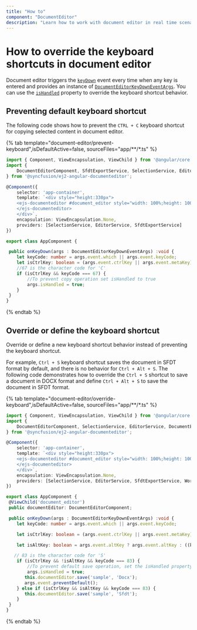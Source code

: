 ```yaml
---
title: "How to"
component: "DocumentEditor"
description: "Learn how to work with document editor in real time scenarios like create simple word processor, override keyboard shortcut behaviors, and more."
---
```


# How to override the keyboard shortcuts in document editor

Document editor triggers the [`keyDown`](../../api/document-editor/#keydown) event every time when any key is entered and provides an instance of [`DocumentEditorKeyDownEventArgs`](../../api/document-editor/documentEditorKeyDownEventArgs). You can use the [`isHandled`](../../api/document-editor/documentEditorKeyDownEventArgs/#ishandled) property to override the keyboard shortcut behavior.

## Preventing default keyboard shortcut

The following code shows how to prevent the `CTRL + C` keyboard shortcut for copying selected content in document editor.

{% tab template="document-editor/prevent-keyboard",isDefaultActive=false, sourceFiles="app/**/*.ts" %}

```typescript
import { Component, ViewEncapsulation, ViewChild } from '@angular/core';
import {
    DocumentEditorComponent, SfdtExportService, SelectionService, EditorService, DocumentEditorKeyDownEventArgs
} from '@syncfusion/ej2-angular-documenteditor';

@Component({
    selector: 'app-container',
    template: `<div style="height:330px">
    <ejs-documenteditor #document_editor style="width: 100%;height: 100%;display:block" [isReadOnly]=false [enableSelection]=true [enableSfdtExport]=true [enableEditor]=true (keyDown)="onKeyDown($event)">
    </ejs-documenteditor>
    </div>`,
    encapsulation: ViewEncapsulation.None,
    providers: [SelectionService, EditorService, SfdtExportService]
})

export class AppComponent {

 public onKeyDown(args : DocumentEditorKeyDownEventArgs) :void {
    let keyCode: number = args.event.which || args.event.keyCode;
    let isCtrlKey: boolean = (args.event.ctrlKey || args.event.metaKey) ? true : ((keyCode === 17) ? true : false);
    //67 is the character code for 'C'
    if (isCtrlKey && keyCode === 67) {
        //To prevent copy operation set isHandled to true
        args.isHandled = true;
    }
 }
}
```

{% endtab %}

## Override or define the keyboard shortcut

Override or define a new keyboard shortcut behavior instead of preventing the keyboard shortcut.

For example, `Ctrl + S` keyboard shortcut saves the document in SFDT format by default, and there is no behavior for `Ctrl + Alt + S`. The following code demonstrates how to override the `Ctrl + S` shortcut to save a document in DOCX format and define `Ctrl + Alt + S` to save the document in SFDT format.

{% tab template="document-editor/override-keyboard",isDefaultActive=false, sourceFiles="app/**/*.ts" %}

```typescript
import { Component, ViewEncapsulation, ViewChild } from '@angular/core';
import {
    DocumentEditorComponent, SelectionService, EditorService, DocumentEditorKeyDownEventArgs, SfdtExportService, WordExportService
} from '@syncfusion/ej2-angular-documenteditor';

@Component({
    selector: 'app-container',
    template: `<div style="height:330px">
    <ejs-documenteditor #document_editor style="width: 100%;height: 100%;display:block" [isReadOnly]=false [enableSelection]=true [enableSfdtExport]=true [enableEditor]=true (keyDown)="onKeyDown($event)">
    </ejs-documenteditor>
    </div>`,
    encapsulation: ViewEncapsulation.None,
    providers: [SelectionService, EditorService, SfdtExportService, WordExportService]
})

export class AppComponent {
 @ViewChild('document_editor')
 public documentEditor: DocumentEditorComponent;

 public onKeyDown(args : DocumentEditorKeyDownEventArgs) :void {
    let keyCode: number = args.event.which || args.event.keyCode;

    let isCtrlKey: boolean = (args.event.ctrlKey || args.event.metaKey) ? true : ((keyCode === 17) ? true : false);

    let isAltKey: boolean = args.event.altKey ? args.event.altKey : ((keyCode === 18) ? true : false);

   // 83 is the character code for 'S'
    if (isCtrlKey && !isAltKey && keyCode === 83) {
        //To prevent default save operation, set the isHandled property to true
        args.isHandled = true;
       this.documentEditor.save('sample', 'Docx');
       args.event.preventDefault();
    } else if (isCtrlKey && isAltKey && keyCode === 83) {
       this.documentEditor.save('sample', 'Sfdt');
    }
 }
}
```

{% endtab %}